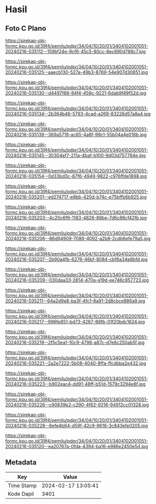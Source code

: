 # Hasil

## Foto C Plano

https://sirekap-obj-formc.kpu.go.id/39f4/pemilu/pdpr/34/04/10/20/01/3404102001051-20240216-035112--159bf24e-9cf6-45c5-80cc-8ec690d788c7.jpg

https://sirekap-obj-formc.kpu.go.id/39f4/pemilu/pdpr/34/04/10/20/01/3404102001051-20240216-035125--aaecb130-527a-49b3-8769-54e907d30651.jpg

https://sirekap-obj-formc.kpu.go.id/39f4/pemilu/pdpr/34/04/10/20/01/3404102001051-20240216-035130--d4497f68-84f4-459c-9221-6dab9f49f52d.jpg

https://sirekap-obj-formc.kpu.go.id/39f4/pemilu/pdpr/34/04/10/20/01/3404102001051-20240216-035134--2b364b46-5793-4cad-a269-83226d57a8a4.jpg

https://sirekap-obj-formc.kpu.go.id/39f4/pemilu/pdpr/34/04/10/20/01/3404102001051-20240216-035139--369a5719-ac65-4a6f-99c1-55b04a4e016b.jpg

https://sirekap-obj-formc.kpu.go.id/39f4/pemilu/pdpr/34/04/10/20/01/3404102001051-20240216-035145--30304ef7-211a-4baf-b100-9d03d757784e.jpg

https://sirekap-obj-formc.kpu.go.id/39f4/pemilu/pdpr/34/04/10/20/01/3404102001051-20240216-035154--0d33bd3c-87f6-4949-9822-c976ffde1898.jpg

https://sirekap-obj-formc.kpu.go.id/39f4/pemilu/pdpr/34/04/10/20/01/3404102001051-20240216-035201--ed274717-e8bb-420d-b74c-e75bffb6b925.jpg

https://sirekap-obj-formc.kpu.go.id/39f4/pemilu/pdpr/34/04/10/20/01/3404102001051-20240216-035203--4c20c6f9-1183-4826-88be-7d6c88cf42fb.jpg

https://sirekap-obj-formc.kpu.go.id/39f4/pemilu/pdpr/34/04/10/20/01/3404102001051-20240216-035206--86d94909-7089-4092-a2b8-2cdb6efe79a5.jpg

https://sirekap-obj-formc.kpu.go.id/39f4/pemilu/pdpr/34/04/10/20/01/3404102001051-20240216-035207--2b90a4fb-6276-46bf-8084-cbf6a34e8bfd.jpg

https://sirekap-obj-formc.kpu.go.id/39f4/pemilu/pdpr/34/04/10/20/01/3404102001051-20240216-035209--030daa33-2814-470a-a19d-ee746c857723.jpg

https://sirekap-obj-formc.kpu.go.id/39f4/pemilu/pdpr/34/04/10/20/01/3404102001051-20240216-035211--64a2d9e8-ba3f-4fc1-8a91-2d8cbce886a9.jpg

https://sirekap-obj-formc.kpu.go.id/39f4/pemilu/pdpr/34/04/10/20/01/3404102001051-20240216-035217--996fe851-bd73-4267-88fb-01f20bdc1624.jpg

https://sirekap-obj-formc.kpu.go.id/39f4/pemilu/pdpr/34/04/10/20/01/3404102001051-20240216-035219--2f5c5ea1-10c9-4796-a87c-d7e6c250ab5f.jpg

https://sirekap-obj-formc.kpu.go.id/39f4/pemilu/pdpr/34/04/10/20/01/3404102001051-20240216-035221--2a2e7222-5b08-4040-8ffa-ffcdbba2e432.jpg

https://sirekap-obj-formc.kpu.go.id/39f4/pemilu/pdpr/34/04/10/20/01/3404102001051-20240216-035223--b902eac4-dd91-48ff-b51d-1579c3294e8f.jpg

https://sirekap-obj-formc.kpu.go.id/39f4/pemilu/pdpr/34/04/10/20/01/3404102001051-20240216-035226--c90839b2-c290-4f62-9216-94912cc01328.jpg

https://sirekap-obj-formc.kpu.go.id/39f4/pemilu/pdpr/34/04/10/20/01/3404102001051-20240216-035228--8efe4b64-d59f-42c9-9616-3c843efe0205.jpg

https://sirekap-obj-formc.kpu.go.id/39f4/pemilu/pdpr/34/04/10/20/01/3404102001051-20240216-035120--ea20767a-0fda-4394-ba16-e986e2450e5d.jpg


## Metadata

| Key        | Value               |
| ---------- | ------------------- |
| Time Stamp | 2024-02-17 13:05:41 |
| Kode Dapil | 3401                |



